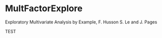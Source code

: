# MultFactorExplore
Exploratory Multivariate Analysis by Example, F. Husson S. Le and J. Pages

TEST
